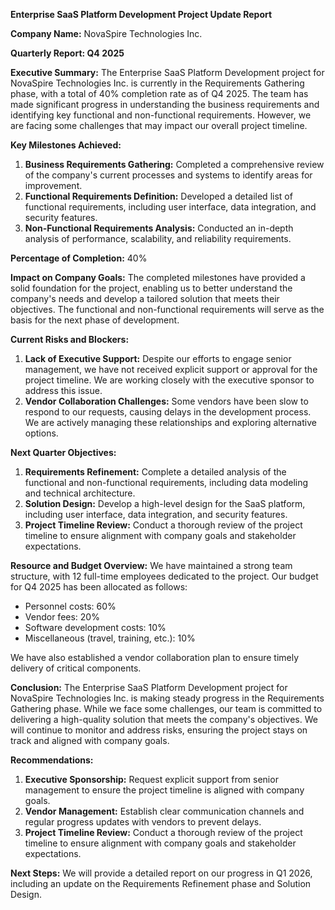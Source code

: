 **Enterprise SaaS Platform Development Project Update Report**

**Company Name:** NovaSpire Technologies Inc.

**Quarterly Report: Q4 2025**

**Executive Summary:**
The Enterprise SaaS Platform Development project for NovaSpire Technologies Inc. is currently in the Requirements Gathering phase, with a total of 40% completion rate as of Q4 2025. The team has made significant progress in understanding the business requirements and identifying key functional and non-functional requirements. However, we are facing some challenges that may impact our overall project timeline.

**Key Milestones Achieved:**

1. **Business Requirements Gathering:** Completed a comprehensive review of the company's current processes and systems to identify areas for improvement.
2. **Functional Requirements Definition:** Developed a detailed list of functional requirements, including user interface, data integration, and security features.
3. **Non-Functional Requirements Analysis:** Conducted an in-depth analysis of performance, scalability, and reliability requirements.

**Percentage of Completion:** 40%

**Impact on Company Goals:**
The completed milestones have provided a solid foundation for the project, enabling us to better understand the company's needs and develop a tailored solution that meets their objectives. The functional and non-functional requirements will serve as the basis for the next phase of development.

**Current Risks and Blockers:**

1. **Lack of Executive Support:** Despite our efforts to engage senior management, we have not received explicit support or approval for the project timeline. We are working closely with the executive sponsor to address this issue.
2. **Vendor Collaboration Challenges:** Some vendors have been slow to respond to our requests, causing delays in the development process. We are actively managing these relationships and exploring alternative options.

**Next Quarter Objectives:**

1. **Requirements Refinement:** Complete a detailed analysis of the functional and non-functional requirements, including data modeling and technical architecture.
2. **Solution Design:** Develop a high-level design for the SaaS platform, including user interface, data integration, and security features.
3. **Project Timeline Review:** Conduct a thorough review of the project timeline to ensure alignment with company goals and stakeholder expectations.

**Resource and Budget Overview:**
We have maintained a strong team structure, with 12 full-time employees dedicated to the project. Our budget for Q4 2025 has been allocated as follows:

* Personnel costs: 60%
* Vendor fees: 20%
* Software development costs: 10%
* Miscellaneous (travel, training, etc.): 10%

We have also established a vendor collaboration plan to ensure timely delivery of critical components.

**Conclusion:**
The Enterprise SaaS Platform Development project for NovaSpire Technologies Inc. is making steady progress in the Requirements Gathering phase. While we face some challenges, our team is committed to delivering a high-quality solution that meets the company's objectives. We will continue to monitor and address risks, ensuring the project stays on track and aligned with company goals.

**Recommendations:**

1. **Executive Sponsorship:** Request explicit support from senior management to ensure the project timeline is aligned with company goals.
2. **Vendor Management:** Establish clear communication channels and regular progress updates with vendors to prevent delays.
3. **Project Timeline Review:** Conduct a thorough review of the project timeline to ensure alignment with company goals and stakeholder expectations.

**Next Steps:**
We will provide a detailed report on our progress in Q1 2026, including an update on the Requirements Refinement phase and Solution Design.